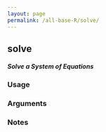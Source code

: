 ```yaml
---
layout: page
permalink: /all-base-R/solve/
---
```


## __solve__

#### _Solve a System of Equations_

### Usage

### Arguments

### Notes
